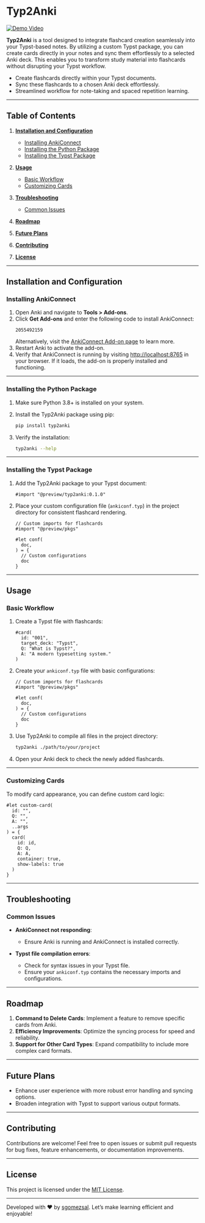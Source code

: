 # Typ2Anki

[![Demo Video](https://img.youtube.com/vi/simotHOIWNQ/0.jpg)](https://www.youtube.com/watch?v=simotHOIWNQ)

**Typ2Anki** is a tool designed to integrate flashcard creation seamlessly into your Typst-based notes. By utilizing a custom Typst package, you can create cards directly in your notes and sync them effortlessly to a selected Anki deck. This enables you to transform study material into flashcards without disrupting your Typst workflow.

- Create flashcards directly within your Typst documents.
- Sync these flashcards to a chosen Anki deck effortlessly.
- Streamlined workflow for note-taking and spaced repetition learning.

---

## Table of Contents

1. **[Installation and Configuration](#installation-and-configuration)**

   - [Installing AnkiConnect](#installing-ankiconnect)
   - [Installing the Python Package](#installing-the-python-package)
   - [Installing the Typst Package](#installing-the-typst-package)

2. **[Usage](#usage)**

   - [Basic Workflow](#basic-workflow)
   - [Customizing Cards](#customizing-cards)

3. **[Troubleshooting](#troubleshooting)**

   - [Common Issues](#common-issues)

4. **[Roadmap](#roadmap)**

5. **[Future Plans](#future-plans)**

6. **[Contributing](#contributing)**

7. **[License](#license)**

---

## Installation and Configuration

### Installing AnkiConnect

1. Open Anki and navigate to **Tools > Add-ons**.
2. Click **Get Add-ons** and enter the following code to install AnkiConnect:
   ```
   2055492159
   ```
   Alternatively, visit the [AnkiConnect Add-on page](https://ankiweb.net/shared/info/2055492159) to learn more.
3. Restart Anki to activate the add-on.
4. Verify that AnkiConnect is running by visiting [http://localhost:8765](http://localhost:8765) in your browser. If it loads, the add-on is properly installed and functioning.

---

### Installing the Python Package

1. Make sure Python 3.8+ is installed on your system.
2. Install the Typ2Anki package using pip:

   ```bash
   pip install typ2anki
   ```

3. Verify the installation:

   ```bash
   typ2anki --help
   ```

---

### Installing the Typst Package

1. Add the Typ2Anki package to your Typst document:

   ```typst
   #import "@preview/typ2anki:0.1.0"
   ```

2. Place your custom configuration file (`ankiconf.typ`) in the project directory for consistent flashcard rendering.

   ```typst
   // Custom imports for flashcards
   #import "@preview/pkgs"

   #let conf(
     doc,
   ) = {
     // Custom configurations
     doc
   }
   ```

---

## Usage

### Basic Workflow

1. Create a Typst file with flashcards:

   ```typst
   #card(
     id: "001",
     target_deck: "Typst",
     Q: "What is Typst?",
     A: "A modern typesetting system."
   )
   ```

2. Create your `ankiconf.typ` file with basic configurations:

   ```typst
   // Custom imports for flashcards
   #import "@preview/pkgs"

   #let conf(
     doc,
   ) = {
     // Custom configurations
     doc
   }
   ```

3. Use Typ2Anki to compile all files in the project directory:

   ```bash
   typ2anki ./path/to/your/project
   ```

4. Open your Anki deck to check the newly added flashcards.

---

### Customizing Cards

To modify card appearance, you can define custom card logic:

```typst
#let custom-card(
  id: "",
  Q: "",
  A: "",
  ..args
) = {
  card(
    id: id,
    Q: Q,
    A: A,
    container: true,
    show-labels: true
  )
}
```

---

## Troubleshooting

### Common Issues

- **AnkiConnect not responding**:

  - Ensure Anki is running and AnkiConnect is installed correctly.

- **Typst file compilation errors**:
  - Check for syntax issues in your Typst file.
  - Ensure your `ankiconf.typ` contains the necessary imports and configurations.

---

## Roadmap

1. **Command to Delete Cards**: Implement a feature to remove specific cards from Anki.
2. **Efficiency Improvements**: Optimize the syncing process for speed and reliability.
3. **Support for Other Card Types**: Expand compatibility to include more complex card formats.

---

## Future Plans

- Enhance user experience with more robust error handling and syncing options.
- Broaden integration with Typst to support various output formats.

---

## Contributing

Contributions are welcome! Feel free to open issues or submit pull requests for bug fixes, feature enhancements, or documentation improvements.

---

## License

This project is licensed under the [MIT License](LICENSE).

---

Developed with ❤️ by [sgomezsal](https://github.com/sgomezsal). Let’s make learning efficient and enjoyable!
